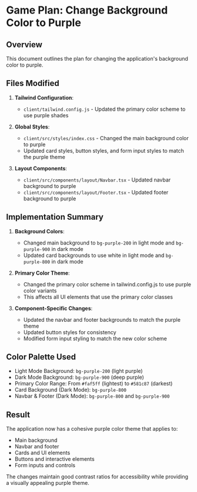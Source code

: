 # Game Plan: Change Background Color to Purple

## Overview
This document outlines the plan for changing the application's background color to purple.

## Files Modified

1. **Tailwind Configuration**:
   - `client/tailwind.config.js` - Updated the primary color scheme to use purple shades

2. **Global Styles**:
   - `client/src/styles/index.css` - Changed the main background color to purple
   - Updated card styles, button styles, and form input styles to match the purple theme

3. **Layout Components**:
   - `client/src/components/layout/Navbar.tsx` - Updated navbar background to purple
   - `client/src/components/layout/Footer.tsx` - Updated footer background to purple

## Implementation Summary

1. **Background Colors**:
   - Changed main background to `bg-purple-200` in light mode and `bg-purple-900` in dark mode
   - Updated card backgrounds to use white in light mode and `bg-purple-800` in dark mode

2. **Primary Color Theme**:
   - Changed the primary color scheme in tailwind.config.js to use purple color variants
   - This affects all UI elements that use the primary color classes

3. **Component-Specific Changes**:
   - Updated the navbar and footer backgrounds to match the purple theme
   - Updated button styles for consistency
   - Modified form input styling to match the new color scheme

## Color Palette Used

- Light Mode Background: `bg-purple-200` (light purple)
- Dark Mode Background: `bg-purple-900` (deep purple)
- Primary Color Range: From `#faf5ff` (lightest) to `#581c87` (darkest)
- Card Background (Dark Mode): `bg-purple-800`
- Navbar & Footer (Dark Mode): `bg-purple-800` and `bg-purple-900`

## Result

The application now has a cohesive purple color theme that applies to:
- Main background
- Navbar and footer
- Cards and UI elements
- Buttons and interactive elements
- Form inputs and controls

The changes maintain good contrast ratios for accessibility while providing a visually appealing purple theme.